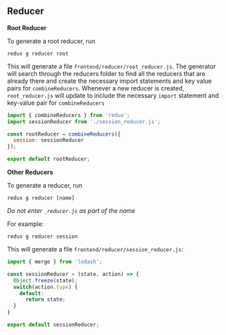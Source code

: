 ## Reducer

**Root Reducer**

To generate a root reducer, run

```
redux g reducer root
```

This will generate a file `frontend/reducer/root_reducer.js`. The generator will search through the reducers folder to find all the reducers that are already there and create the necessary import statements and key value pairs for `combineReducers`. Whenever a new reducer is created, `root_reducer.js` will update to include the necessary `import` statement and key-value pair for `combineReducers`

```js
import { combineReducers } from 'redux';
import sessionReducer from './session_reducer.js';

const rootReducer = combineReducers({
  session: sessionReducer
});

export default rootReducer;
```

**Other Reducers**

To generate a reducer, run

```
redux g reducer [name]
```

_Do not enter `_reducer.js` as part of the name_

For example:

```
redux g reducer session
```

This will generate a file `frontend/reducer/session_reducer.js`:

```js
import { merge } from 'lodash';

const sessionReducer = (state, action) => {
  Object.freeze(state);
  switch(action.type) {
    default:
      return state;
  }
}

export default sessionReducer;
```
